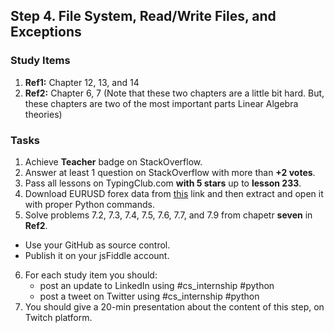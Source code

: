 ## Step 4. File System, Read/Write Files, and Exceptions

### Study Items
  1. **Ref1:** Chapter 12, 13, and 14
  2. **Ref2:** Chapter 6, 7 (Note that these two chapters are a little bit hard. But, these chapters are two of the most important parts Linear Algebra theories)
### Tasks

 1. Achieve **Teacher** badge on StackOverflow.
 2. Answer at least 1 question on StackOverflow with more than **+2 votes**.
 3. Pass all lessons on TypingClub.com **with 5 stars** up to **lesson 233**.
 4. Download EURUSD forex data from [this](https://www.histdata.com/download-free-forex-historical-data/?/excel/1-minute-bar-quotes/eurusd/2018) link and then extract and open it with proper Python commands.
 5. Solve problems 7.2, 7.3, 7.4, 7.5, 7.6, 7.7, and 7.9 from chapetr **seven** in **Ref2**.
 
   - Use your GitHub as source control.
   - Publish it on your jsFiddle account.
   
 6. For each study item you should:  
     - post an update to LinkedIn using #cs_internship #python  
     - post a tweet on Twitter using #cs_internship #python
 7. You should give a 20-min presentation about the content of this step, on Twitch platform.
